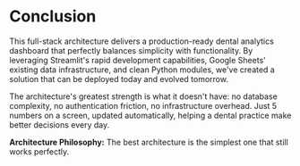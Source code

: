 # Conclusion

This full-stack architecture delivers a production-ready dental analytics dashboard that perfectly balances simplicity with functionality. By leveraging Streamlit's rapid development capabilities, Google Sheets' existing data infrastructure, and clean Python modules, we've created a solution that can be deployed today and evolved tomorrow.

The architecture's greatest strength is what it doesn't have: no database complexity, no authentication friction, no infrastructure overhead. Just 5 numbers on a screen, updated automatically, helping a dental practice make better decisions every day.

**Architecture Philosophy:** The best architecture is the simplest one that still works perfectly.